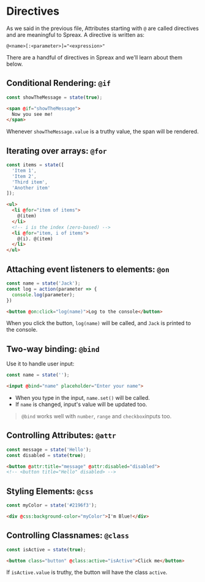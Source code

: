 # Directives
As we said in the previous file, Attributes starting with `@` are called directives and are meaningful to Spreax. A directive is written as:
```
@<name>[:<parameter>]="<expression>"
```
There are a handful of directives in Spreax and we'll learn about them below.

## Conditional Rendering: `@if`
```js
const showTheMessage = state(true);
```
```html
<span @if="showTheMessage">
  Now you see me!
</span>
```
Whenever `showTheMessage.value` is a truthy value, the span will be rendered.

## Iterating over arrays: `@for`
```js
const items = state([
  'Item 1',
  'Item 2',
  'Third item',
  'Another item'
]);
```
```html
<ul>
  <li @for="item of items">
    @(item)
  </li>
  <!-- i is the index (zero-based) -->
  <li @for="item, i of items">
    @(i). @(item)
  </li>
</ul>
```

## Attaching event listeners to elements: `@on`
```js
const name = state('Jack');
const log = action(parameter => {
  console.log(parameter);
})
```
```html
<button @on:click="log(name)">Log to the console</button>
```
When you click the button, `log(name)` will be called, and `Jack` is printed to the console.

## Two-way binding: `@bind`
Use it to handle user input:
```js
const name = state('');
```
```html
<input @bind="name" placeholder="Enter your name">
```
- When you type in the input, `name.set()` will be called.
- If `name` is changed, input's value will be updated too.

> `@bind` works well with `number`, `range` and `checkbox`inputs too.

## Controlling Attributes: `@attr`
```js
const message = state('Hello');
const disabled = state(true);
```
```html
<button @attr:title="message" @attr:disabled="disabled">
<!-- <button title="Hello" disabled> -->
```

## Styling Elements: `@css`
```js
const myColor = state('#2196f3');
```
```html
<div @css:background-color="myColor">I'm Blue!</div>
```

## Controlling Classnames: `@class`
```js
const isActive = state(true);
```
```html
<button class="button" @class:active="isActive">Click me</button>
```
If `isActive.value` is truthy, the button will have the class `active`.